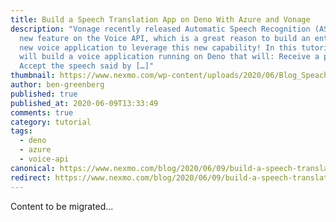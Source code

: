 ```yaml
---
title: Build a Speech Translation App on Deno With Azure and Vonage
description: "Vonage recently released Automatic Speech Recognition (ASR) as a
  new feature on the Voice API, which is a great reason to build an entertaining
  new voice application to leverage this new capability! In this tutorial, we
  will build a voice application running on Deno that will: Receive a phone call
  Accept the speech said by […]"
thumbnail: https://www.nexmo.com/wp-content/uploads/2020/06/Blog_Speach-Translation_Deno-Azure_1200x600-1.png
author: ben-greenberg
published: true
published_at: 2020-06-09T13:33:49
comments: true
category: tutorial
tags:
  - deno
  - azure
  - voice-api
canonical: https://www.nexmo.com/blog/2020/06/09/build-a-speech-translation-app-on-deno-with-azure-and-vonage
redirect: https://www.nexmo.com/blog/2020/06/09/build-a-speech-translation-app-on-deno-with-azure-and-vonage
---
```

Content to be migrated...